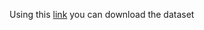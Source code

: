 Using this [link](https://drive.google.com/file/d/113Jq2I2ZHWj0CwxdLxt3yBID_53RroCR/view?usp=sharing) you can download the dataset
